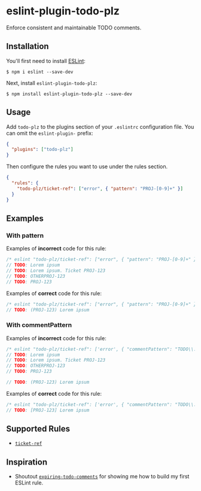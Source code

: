 # eslint-plugin-todo-plz

Enforce consistent and maintainable TODO comments.

## Installation

You'll first need to install [ESLint](http://eslint.org):

```
$ npm i eslint --save-dev
```

Next, install `eslint-plugin-todo-plz`:

```
$ npm install eslint-plugin-todo-plz --save-dev
```

## Usage

Add `todo-plz` to the plugins section of your `.eslintrc` configuration file. You can omit the `eslint-plugin-` prefix:

```json
{
  "plugins": ["todo-plz"]
}
```

Then configure the rules you want to use under the rules section.

```json
{
  "rules": {
    "todo-plz/ticket-ref": ["error", { "pattern": "PROJ-[0-9]+" }]
  }
}
```

## Examples

### With pattern

Examples of **incorrect** code for this rule:
```javascript
/* eslint "todo-plz/ticket-ref": ["error", { "pattern": "PROJ-[0-9]+" }] */
// TODO: Lorem ipsum
// TODO: Lorem ipsum. Ticket PROJ-123
// TODO: OTHERPROJ-123
// TODO: PROJ-123
```

Examples of **correct** code for this rule:
```javascript
/* eslint "todo-plz/ticket-ref": ["error", { "pattern": "PROJ-[0-9]+" }] */
// TODO: (PROJ-123) Lorem ipsum
```

### With commentPattern

Examples of **incorrect** code for this rule:
```javascript
/* eslint "todo-plz/ticket-ref": ['error', { "commentPattern": "TODO\\:\\s\\\\[PROJ\\-[0-9]+\]" }] */
// TODO: Lorem ipsum
// TODO: Lorem ipsum. Ticket PROJ-123
// TODO: OTHERPROJ-123
// TODO: PROJ-123

// TODO: (PROJ-123) Lorem ipsum
```

Examples of **correct** code for this rule:
```javascript
/* eslint "todo-plz/ticket-ref": ['error', { "commentPattern": "TODO\\:\\s\\\\[PROJ\\-[0-9]+\]" }] */
// TODO: [PROJ-123] Lorem ipsum
```

## Supported Rules

- [`ticket-ref`](docs/rules/ticket-ref.md)

## Inspiration

- Shoutout [`expiring-todo-comments`](https://github.com/sindresorhus/eslint-plugin-unicorn/blob/master/docs/rules/expiring-todo-comments.md) for showing me how to build my first ESLint rule.
